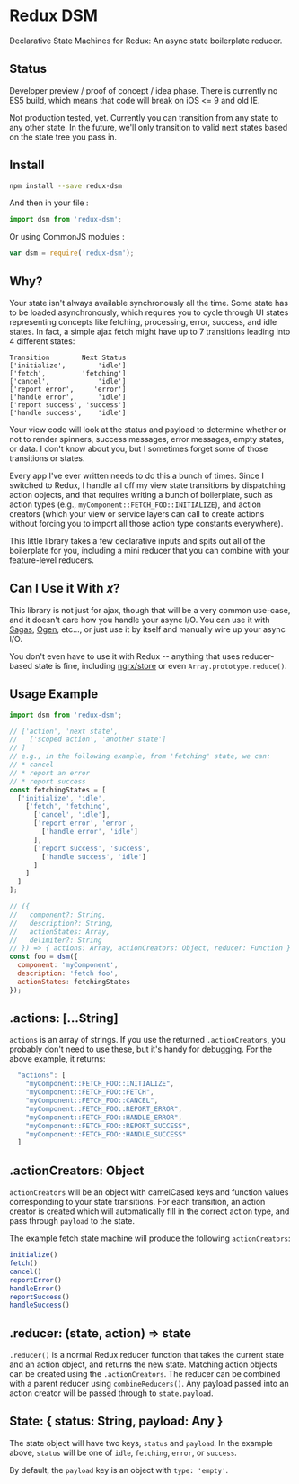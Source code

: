 # Redux DSM

Declarative State Machines for Redux: An async state boilerplate reducer.

## Status

Developer preview / proof of concept / idea phase. There is currently no ES5 build, which means that code will break on iOS <= 9 and old IE.

Not production tested, yet. Currently you can transition from any state to any other state. In the future, we'll only transition to valid next states based on the state tree you pass in.


## Install

```sh
npm install --save redux-dsm
```

And then in your file :

```js
import dsm from 'redux-dsm';
```

Or using CommonJS modules :

```js
var dsm = require('redux-dsm');
```


## Why?

Your state isn't always available synchronously all the time. Some state has to be loaded asynchronously, which requires you to cycle through UI states representing concepts like fetching, processing, error, success, and idle states. In fact, a simple ajax fetch might have up to 7 transitions leading into 4 different states:

```
Transition        Next Status
['initialize',        'idle']
['fetch',         'fetching']
['cancel',            'idle']
['report error',     'error']
['handle error',      'idle']
['report success', 'success']
['handle success',    'idle']
```

Your view code will look at the status and payload to determine whether or not to render spinners, success messages, error messages, empty states, or data. I don't know about you, but I sometimes forget some of those transitions or states.

Every app I've ever written needs to do this a bunch of times. Since I switched to Redux, I handle all off my view state transitions by dispatching action objects, and that requires writing a bunch of boilerplate, such as action types (e.g., `myComponent::FETCH_FOO::INITIALIZE`), and action creators (which your view or service layers can call to create actions without forcing you to import all those action type constants everywhere).

This little library takes a few declarative inputs and spits out all of the boilerplate for you, including a mini reducer that you can combine with your feature-level reducers.

## Can I Use it With *x*?

This library is not just for ajax, though that will be a very common use-case, and it doesn't care how you handle your async I/O. You can use it with [Sagas](https://github.com/yelouafi/redux-saga), [Ogen](https://github.com/ericelliott/ogen), etc..., or just use it by itself and manually wire up your async I/O.

You don't even have to use it with Redux -- anything that uses reducer-based state is fine, including [ngrx/store](https://github.com/ngrx/store) or even `Array.prototype.reduce()`.


## Usage Example

```js
import dsm from 'redux-dsm';

// ['action', 'next state',
//   ['scoped action', 'another state']
// ]
// e.g., in the following example, from 'fetching' state, we can:
// * cancel
// * report an error
// * report success
const fetchingStates = [
  ['initialize', 'idle',
    ['fetch', 'fetching',
      ['cancel', 'idle'],
      ['report error', 'error',
        ['handle error', 'idle']
      ],
      ['report success', 'success',
        ['handle success', 'idle']
      ]
    ]
  ]
];

// ({
//   component?: String,
//   description?: String,
//   actionStates: Array,
//   delimiter?: String
// }) => { actions: Array, actionCreators: Object, reducer: Function }
const foo = dsm({
  component: 'myComponent',
  description: 'fetch foo',
  actionStates: fetchingStates
});
```

## .actions: [...String]

`actions` is an array of strings. If you use the returned `.actionCreators`, you probably don't need to use these, but it's handy for debugging. For the above example, it returns:

```js
  "actions": [
    "myComponent::FETCH_FOO::INITIALIZE",
    "myComponent::FETCH_FOO::FETCH",
    "myComponent::FETCH_FOO::CANCEL",
    "myComponent::FETCH_FOO::REPORT_ERROR",
    "myComponent::FETCH_FOO::HANDLE_ERROR",
    "myComponent::FETCH_FOO::REPORT_SUCCESS",
    "myComponent::FETCH_FOO::HANDLE_SUCCESS"
  ]
```

## .actionCreators: Object

`actionCreators` will be an object with camelCased keys and function values corresponding to your state transitions. For each transition, an action creator is created which will automatically fill in the correct action type, and pass through `payload` to the state.

The example fetch state machine will produce the following `actionCreators`:

```js
initialize()
fetch()
cancel()
reportError()
handleError()
reportSuccess()
handleSuccess()
```

## .reducer: (state, action) => state

`.reducer()` is a normal Redux reducer function that takes the current state and an action object, and returns the new state. Matching action objects can be created using the `.actionCreators`. The reducer can be combined with a parent reducer using `combineReducers()`. Any payload passed into an action creator will be passed through to `state.payload`.

## State: { status: String, payload: Any }

The state object will have two keys, `status` and `payload`. In the example above, `status` will be one of `idle`, `fetching`, `error`, or `success`.

By default, the `payload` key is an object with `type: 'empty'`.
